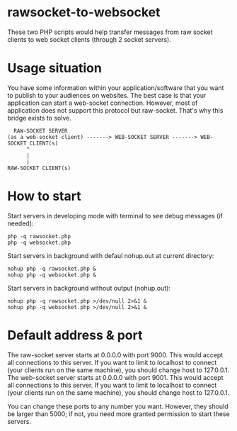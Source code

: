 # rawsocket-to-websocket
These two PHP scripts would help transfer messages from raw socket clients to web socket clients (through 2 socket servers).

# Usage situation
You have some information within your application/software that you want to publish to your audiences on websites. The best case is that your application can start a web-socket connection. However, most of application does not support this protocol but raw-socket. That's why this bridge exists to solve.

```
  RAW-SOCKET SERVER  
(as a web-socket client) -------> WEB-SOCKET SERVER -------> WEB-SOCKET CLIENT(s)  
      ^  
      |  
      |  
RAW-SOCKET CLIENT(s)
```

# How to start
Start servers in developing mode with terminal to see debug messages (if needed):
```
php -q rawsocket.php  
php -q websocket.php
```

Start servers in background with defaul nohup.out at current directory:
```
nohup php -q rawsocket.php &  
nohup php -q websocket.php &
```

Start servers in background without output (nohup.out):
```
nohup php -q rawsocket.php >/dev/null 2>&1 &  
nohup php -q websocket.php >/dev/null 2>&1 &
```

# Default address & port
The raw-socket server starts at 0.0.0.0 with port 9000. This would accept all connections to this server. If you want to limit to localhost to connect (your clients run on the same machine), you should change host to 127.0.0.1.
The web-socket server starts at 0.0.0.0 with port 9001. This would accept all connections to this server. If you want to limit to localhost to connect (your clients run on the same machine), you should change host to 127.0.0.1.

You can change these ports to any number you want. However, they should be larger than 5000; if not, you need more granted permission to start these servers.